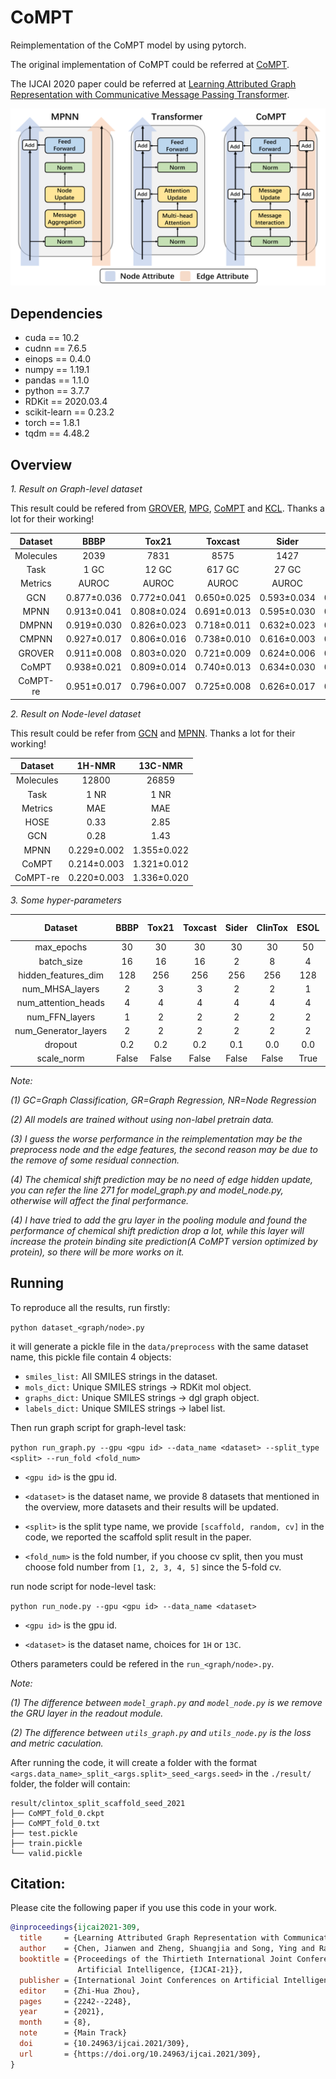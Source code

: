 # CoMPT

Reimplementation of the CoMPT model by using pytorch.

The original implementation of CoMPT could be referred at [CoMPT](https://github.com/jcchan23/CoMPT).

The IJCAI 2020 paper could be referred at [Learning Attributed Graph Representation with Communicative Message Passing Transformer](https://www.ijcai.org/proceedings/2021/0309.pdf).

![CoMPT_framework](./framework.png)

## Dependencies
+ cuda == 10.2
+ cudnn == 7.6.5
+ einops == 0.4.0
+ numpy == 1.19.1
+ pandas == 1.1.0
+ python == 3.7.7
+ RDKit == 2020.03.4
+ scikit-learn == 0.23.2
+ torch == 1.8.1
+ tqdm == 4.48.2

## Overview

*1. Result on Graph-level dataset*

This result could be refered from [GROVER](https://arxiv.org/pdf/2007.02835.pdf), [MPG](https://arxiv.org/pdf/2012.11175.pdf),  [CoMPT](https://www.ijcai.org/proceedings/2021/0309.pdf) and [KCL](https://arxiv.org/pdf/2112.00544.pdf). Thanks a lot for their working! 

| Dataset | BBBP | Tox21 | Toxcast | Sider | ClinTox | ESOL | FreeSolv | Lipophilicity |
|:---:    |:---: |:---:  |:---:    |:---:  |:---:    |:---: |:---:     |:---:          |
|Molecules|2039  |7831   |8575     |1427   |1478     |1128  |642       |4200           |
|Task     |1 GC  |12 GC  |617 GC   |27 GC  |2 GC     |1 GR  |1 GR      |1 GR           |
|Metrics  |AUROC |AUROC  |AUROC    |AUROC  |AUROC    |RMSE  |RMSE      |RMSE           |
|GCN      |0.877±0.036|0.772±0.041|0.650±0.025|0.593±0.034|0.845±0.051|1.068±0.050|2.900±0.135|0.712±0.049|
|MPNN     |0.913±0.041|0.808±0.024|0.691±0.013|0.595±0.030|0.879±0.054|1.167±0.430|2.185±0.952|0.672±0.051|
|DMPNN    |0.919±0.030|0.826±0.023|0.718±0.011|0.632±0.023|0.897±0.040|0.980±0.258|2.177±0.914|0.653±0.046|
|CMPNN    |0.927±0.017|0.806±0.016|0.738±0.010|0.616±0.003|0.902±0.008|0.798±0.112|2.007±0.442|0.614±0.029|
|GROVER   |0.911±0.008|0.803±0.020|0.721±0.009|0.624±0.006|0.884±0.013|0.911±0.116|1.987±0.072|0.643±0.030|
|CoMPT    |0.938±0.021|0.809±0.014|0.740±0.013|0.634±0.030|0.934±0.019|0.774±0.058|1.855±0.578|0.592±0.048|
|CoMPT-re |0.951±0.017|0.796±0.007|0.725±0.008|0.626±0.017|0.904±0.021|0.832±0.147|1.948±0.471|0.616±0.019|

*2. Result on Node-level dataset*

This result could be refer from [GCN](https://jcheminf.biomedcentral.com/articles/10.1186/s13321-019-0374-3) and [MPNN](https://pubs.acs.org/doi/10.1021/acs.jcim.0c00195). Thanks a lot for their working!

| Dataset | 1H-NMR | 13C-NMR |
|:---:    |:---: |:---:  |
|Molecules|12800  |26859   |
|Task     |1 NR  |1 NR  |
|Metrics  |MAE |MAE  |
|HOSE     |0.33|2.85|
|GCN      |0.28|1.43|
|MPNN     |0.229±0.002|1.355±0.022|
|CoMPT    |0.214±0.003|1.321±0.012|
|CoMPT-re |0.220±0.003|1.336±0.020|


*3. Some hyper-parameters*

| Dataset | BBBP | Tox21 | Toxcast | Sider | ClinTox | ESOL | FreeSolv | Lipophilicity | 1H-NMR | 13C-NMR |
|:---:    |:---: |:---:  |:---:    |:---:  |:---:    |:---: |:---:     |:---:          |:---:   |:---:    |
|max_epochs|30|30|30|30|30|50|50|50|150|150|
|batch_size|16|16|16|2|8|4|4|8|32|32|
|hidden_features_dim|128|256|256|256|256|128|128|256|256|256|
|num_MHSA_layers|2|3|3|2|2|1|2|3|6|6|
|num_attention_heads|4|4|4|4|4|4|4|4|4|4|
|num_FFN_layers|1|2|2|2|2|2|2|2|2|2|
|num_Generator_layers|2|2|2|2|2|2|2|2|3|3|
|dropout|0.2|0.2|0.2|0.1|0.0|0.0|0.0|0.0|0.1|0.1|
|scale_norm|False|False|False|False|False|True|True|False|True|True|

*Note:*

*(1) GC=Graph Classification, GR=Graph Regression, NR=Node Regression*

*(2) All models are trained without using non-label pretrain data.*

*(3) I guess the worse performance in the reimplementation may be the preprocess node and the edge features, the second reason may be due to the remove of some residual connection.*

*(4) The chemical shift prediction may be no need of edge hidden update, you can refer the line 271 for model_graph.py and model_node.py, otherwise will affect the final performance.*

*(4) I have tried to add the gru layer in the pooling module and found the performance of chemical shift prediction drop a lot, while this layer will increase the protein binding site prediction(A CoMPT version optimized by protein), so there will be more works on it.*

## Running

To reproduce all the results, run firstly:

`python dataset_<graph/node>.py`

it will generate a pickle file in the `data/preprocess` with the same dataset name, this pickle file contain 4 objects:

+ `smiles_list:` All SMILES strings in the dataset.
+ `mols_dict:` Unique SMILES strings -> RDKit mol object.
+ `graphs_dict:` Unique SMILES strings -> dgl graph object.
+ `labels_dict:` Unique SMILES strings -> label list.

Then run graph script for graph-level task:

`python run_graph.py --gpu <gpu id> --data_name <dataset> --split_type <split> --run_fold <fold_num>`

+ `<gpu id>` is the gpu id.

+ `<dataset>` is the dataset name, we provide 8 datasets that mentioned in the overview, more datasets and their results will be updated.

+ `<split>` is the split type name, we provide `[scaffold, random, cv]` in the code, we reported the scaffold split result in the paper.

+ `<fold_num>` is the fold number, if you choose cv split, then you must choose fold number from `[1, 2, 3, 4, 5]` since the 5-fold cv.

run node script for node-level task:

`python run_node.py --gpu <gpu id> --data_name <dataset>`

+ `<gpu id>` is the gpu id.

+ `<dataset>` is the dataset name, choices for `1H` or `13C`.

Others parameters could be refered in the `run_<graph/node>.py`.

*Note:*

*(1) The difference between `model_graph.py` and `model_node.py` is we remove the GRU layer in the readout module.*

*(2) The difference between `utils_graph.py` and `utils_node.py` is the loss and metric caculation.* 


After running the code, it will create a folder with the format `<args.data_name>_split_<args.split>_seed_<args.seed>` in the `./result/` folder, the folder will contain:
```
result/clintox_split_scaffold_seed_2021
├── CoMPT_fold_0.ckpt
├── CoMPT_fold_0.txt
├── test.pickle
├── train.pickle
└── valid.pickle
```

## Citation:

Please cite the following paper if you use this code in your work.
```bibtex
@inproceedings{ijcai2021-309,
  title     = {Learning Attributed Graph Representation with Communicative Message Passing Transformer},
  author    = {Chen, Jianwen and Zheng, Shuangjia and Song, Ying and Rao, Jiahua and Yang, Yuedong},
  booktitle = {Proceedings of the Thirtieth International Joint Conference on
               Artificial Intelligence, {IJCAI-21}},
  publisher = {International Joint Conferences on Artificial Intelligence Organization},
  editor    = {Zhi-Hua Zhou},
  pages     = {2242--2248},
  year      = {2021},
  month     = {8},
  note      = {Main Track}
  doi       = {10.24963/ijcai.2021/309},
  url       = {https://doi.org/10.24963/ijcai.2021/309},
}
```
